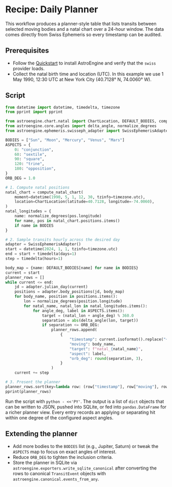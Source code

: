 # Recipe: Daily Planner

This workflow produces a planner-style table that lists transits between
selected moving bodies and a natal chart over a 24-hour window. The data
comes directly from Swiss Ephemeris so every timestamp can be audited.

## Prerequisites

- Follow the [Quickstart](../quickstart.md) to install AstroEngine and verify that
  the ``swiss`` provider loads.
- Collect the natal birth time and location (UTC). In this example we use
  1 May 1990, 12:30 UTC at New York City (40.7128° N, 74.0060° W).

## Script

```python
from datetime import datetime, timedelta, timezone
from pprint import pprint

from astroengine.chart.natal import ChartLocation, DEFAULT_BODIES, compute_natal_chart
from astroengine.core.angles import delta_angle, normalize_degrees
from astroengine.ephemeris.swisseph_adapter import SwissEphemerisAdapter

BODIES = ["Sun", "Moon", "Mercury", "Venus", "Mars"]
ASPECTS = {
    0: "conjunction",
    60: "sextile",
    90: "square",
    120: "trine",
    180: "opposition",
}
ORB_DEG = 1.0

# 1. Compute natal positions
natal_chart = compute_natal_chart(
    moment=datetime(1990, 5, 1, 12, 30, tzinfo=timezone.utc),
    location=ChartLocation(latitude=40.7128, longitude=-74.0060),
)
natal_longitudes = {
    name: normalize_degrees(pos.longitude)
    for name, pos in natal_chart.positions.items()
    if name in BODIES
}

# 2. Sample transits hourly across the desired day
adapter = SwissEphemerisAdapter()
start = datetime(2024, 1, 1, tzinfo=timezone.utc)
end = start + timedelta(days=1)
step = timedelta(hours=1)

body_map = {name: DEFAULT_BODIES[name] for name in BODIES}
current = start
planner_rows = []
while current <= end:
    jd = adapter.julian_day(current)
    positions = adapter.body_positions(jd, body_map)
    for body_name, position in positions.items():
        lon = normalize_degrees(position.longitude)
        for natal_name, natal_lon in natal_longitudes.items():
            for angle_deg, label in ASPECTS.items():
                target = (natal_lon + angle_deg) % 360.0
                separation = abs(delta_angle(lon, target))
                if separation <= ORB_DEG:
                    planner_rows.append(
                        {
                            "timestamp": current.isoformat().replace("+00:00", "Z"),
                            "moving": body_name,
                            "target": f"natal_{natal_name}",
                            "aspect": label,
                            "orb_deg": round(separation, 3),
                        }
                    )
    current += step

# 3. Present the planner
planner_rows.sort(key=lambda row: (row["timestamp"], row["moving"], row["target"]))
pprint(planner_rows)
```

Run the script with ``python - <<'PY'``. The output is a list of
``dict`` objects that can be written to JSON, pushed into SQLite, or fed
into ``pandas.DataFrame`` for a richer planner view. Every entry records
an applying or separating hit within one degree of the configured aspect
angles.

## Extending the planner

- Add more bodies to the ``BODIES`` list (e.g., Jupiter, Saturn) or tweak
  the ``ASPECTS`` map to focus on exact angles of interest.
- Reduce ``ORB_DEG`` to tighten the inclusion criteria.
- Store the planner in SQLite via ``astroengine.exporters.write_sqlite_canonical``
  after converting the rows to canonical ``TransitEvent`` objects with
  ``astroengine.canonical.events_from_any``.
